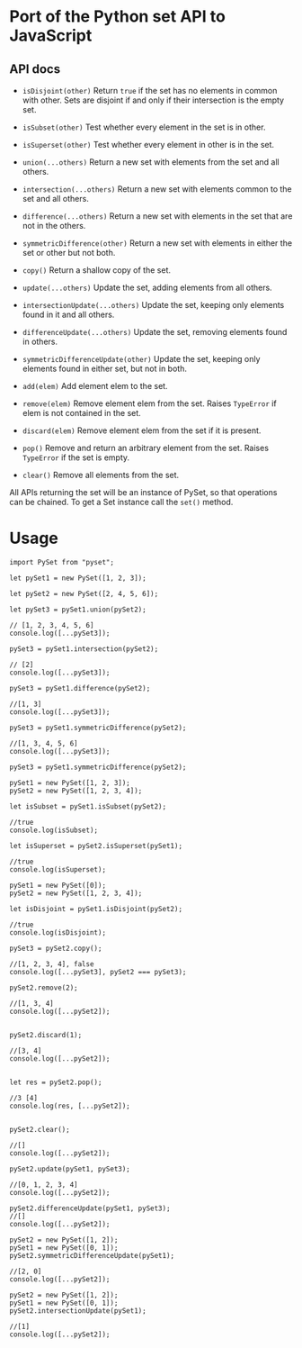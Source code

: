 # Port of the Python set API to JavaScript

## API docs

 - ```isDisjoint(other)```
Return ```true``` if the set has no elements in common with other. Sets are disjoint if and only if their intersection is the empty set.

 - ```isSubset(other)```
Test whether every element in the set is in other.

 - ```isSuperset(other)```
Test whether every element in other is in the set.

 - ```union(...others)```
Return a new set with elements from the set and all others.

 - ```intersection(...others)```
Return a new set with elements common to the set and all others.

 - ```difference(...others)```
Return a new set with elements in the set that are not in the others.

 - ```symmetricDifference(other)```
Return a new set with elements in either the set or other but not both.

 - ```copy()```
Return a shallow copy of the set.

 - ```update(...others)```
Update the set, adding elements from all others.

- ```intersectionUpdate(...others)```
Update the set, keeping only elements found in it and all others.

 - ```differenceUpdate(...others)```
Update the set, removing elements found in others.

 - ```symmetricDifferenceUpdate(other)```
Update the set, keeping only elements found in either set, but not in both.

 - ```add(elem)```
Add element elem to the set.

 - ```remove(elem)```
Remove element elem from the set. Raises `TypeError` if elem is not contained in the set.

 - ```discard(elem)```
Remove element elem from the set if it is present.

 - ```pop()```
Remove and return an arbitrary element from the set. Raises `TypeError` if the set is empty.

 - ```clear()```
Remove all elements from the set.

All APIs returning the set will be an instance of PySet, so that operations can be chained. To get a Set instance call the `set()` method.

# Usage

```
import PySet from "pyset";

let pySet1 = new PySet([1, 2, 3]);

let pySet2 = new PySet([2, 4, 5, 6]);

let pySet3 = pySet1.union(pySet2);

// [1, 2, 3, 4, 5, 6]
console.log([...pySet3]);

pySet3 = pySet1.intersection(pySet2);

// [2]
console.log([...pySet3]);

pySet3 = pySet1.difference(pySet2);

//[1, 3]
console.log([...pySet3]);

pySet3 = pySet1.symmetricDifference(pySet2);

//[1, 3, 4, 5, 6]
console.log([...pySet3]);

pySet3 = pySet1.symmetricDifference(pySet2);

pySet1 = new PySet([1, 2, 3]);
pySet2 = new PySet([1, 2, 3, 4]);

let isSubset = pySet1.isSubset(pySet2);

//true
console.log(isSubset);

let isSuperset = pySet2.isSuperset(pySet1);

//true
console.log(isSuperset);

pySet1 = new PySet([0]);
pySet2 = new PySet([1, 2, 3, 4]);

let isDisjoint = pySet1.isDisjoint(pySet2);

//true
console.log(isDisjoint);

pySet3 = pySet2.copy();

//[1, 2, 3, 4], false
console.log([...pySet3], pySet2 === pySet3);

pySet2.remove(2);

//[1, 3, 4]
console.log([...pySet2]);


pySet2.discard(1);

//[3, 4]
console.log([...pySet2]);


let res = pySet2.pop();

//3 [4]
console.log(res, [...pySet2]);


pySet2.clear();

//[]
console.log([...pySet2]);

pySet2.update(pySet1, pySet3);

//[0, 1, 2, 3, 4]
console.log([...pySet2]);

pySet2.differenceUpdate(pySet1, pySet3);
//[]
console.log([...pySet2]);

pySet2 = new PySet([1, 2]);
pySet1 = new PySet([0, 1]);
pySet2.symmetricDifferenceUpdate(pySet1);

//[2, 0]
console.log([...pySet2]);

pySet2 = new PySet([1, 2]);
pySet1 = new PySet([0, 1]);
pySet2.intersectionUpdate(pySet1);

//[1]
console.log([...pySet2]);
```
